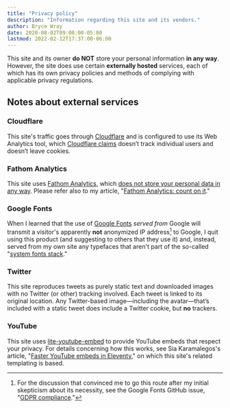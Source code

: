 ```yaml
---
title: "Privacy policy"
description: "Information regarding this site and its vendors."
author: Bryce Wray
date: 2020-08-02T09:00:00-05:00
lastmod: 2022-02-12T17:37:00-06:00
---
```


This site and its owner **do NOT** store your personal information **in any way**. However, the site does use certain **externally hosted** services, each of which has its own privacy policies and methods of complying with applicable privacy regulations.

## Notes about external services

### Cloudflare

This site's traffic goes through [Cloudflare](https://cloudflare.com) and is configured to use its Web Analytics tool, which [Cloudflare claims](https://blog.cloudflare.com/privacy-first-web-analytics/) doesn’t track individual users and doesn’t leave cookies.

### Fathom Analytics

This site uses [Fathom Analytics](https://usefathom.com), which [does not store your personal data in any way](https://usefathom.com/blog/anonymization). Please refer also to my article, "[Fathom Analytics: count on it](/posts/2020/06/fathom-analytics-count-on-it/)."

### Google Fonts

When I learned that the use of [Google Fonts](https://fonts.google.com) *served from* Google will transmit a visitor's apparently **not** anonymized IP address[^Issue1495] to Google, I quit using this product (and suggesting to others that they use it) and, instead, served from my own site any typefaces that aren't part of the so-called "[system fonts stack](/posts/2018/10/web-typography-part-2/)."

[^Issue1495]: For the discussion that convinced me to go this route after my initial skepticism about its necessity, see the Google Fonts GitHub issue, "[GDPR compliance](https://github.com/google/fonts/issues/1495)."

### Twitter

This site reproduces tweets as purely static text and downloaded images with no Twitter (or other) tracking involved. Each tweet is linked to its original location. Any Twitter-based image—including the avatar—that’s included with a static tweet does include a Twitter cookie, but **no** trackers.

### YouTube

This site uses [lite-youtube-embed](https://github.com/paulirish/lite-youtube-embed) to provide YouTube embeds that respect your privacy. For details concerning how this works, see Sia Karamalegos's article, "[Faster YouTube embeds in Eleventy](https://sia.codes/posts/lite-youtube-embed-eleventy/)," on which this site's related templating is based.
